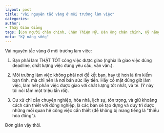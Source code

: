 ```yaml
---
layout: post
title: "Vài nguyên tắc vàng ở môi trường làm việc"
categories:
author:
- Thầy Giáo Giảng
tags: [Con người chân chính, Chân Thiện Mỹ, Đàn ông chân chính, Kỹ năng sống, Nguyên tắc, trung tâm của chính mình]
meta: "Kỹ năng sống"
---
```

Vài nguyên tắc vàng ở môi trường làm việc:

1. Bạn phải làm THẬT TỐT công việc được giao (nghĩa là giao việc đúng deadline, chất lượng việc đúng yêu cầu, vân vân.).

2. Môi trường làm việc không phải nơi để kết bạn, hay tệ hơn là tìm kiếm bạn tình, mà chỉ nên là nơi bán sức lấy tiền. Hãy có mặt đúng giờ làm việc, làm hết phần việc được giao với chất lượng tốt nhất, và té. (Ý này tôi nói tầm một triệu lần rồi).

3. Cư xử chỉ cần chuyên nghiệp, hòa nhã, lịch sự, tôn trọng, và giữ khoảng cách cần thiết với đồng nghiệp, là các bạn sẽ tạo dựng và duy trì được những mối quan hệ công việc cần thiết (để không bị mang tiếng là "thiếu hòa đồng").

Đơn giản vậy thôi.
<!--excerpt.s--> 